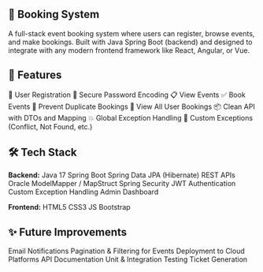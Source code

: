 📅 **Booking System**
-----------------------
A full-stack event booking system where users can register, browse events, and make bookings. Built with Java Spring Boot (backend) and designed to integrate with any modern frontend framework like React, Angular, or Vue.

🚀 **Features**
-----------------------
👥 User Registration
🔐 Secure Password Encoding
📋 View Events
✅ Book Events
🚫 Prevent Duplicate Bookings
🧾 View All User Bookings
📦 Clean API with DTOs and Mapping
💥 Global Exception Handling
🧩 Custom Exceptions (Conflict, Not Found, etc.)

🛠️ **Tech Stack**
-----------------------
**Backend:**
Java 17
Spring Boot
Spring Data JPA (Hibernate)
REST APIs
Oracle 
ModelMapper / MapStruct
Spring Security
JWT Authentication
Custom Exception Handling
Admin Dashboard

**Frontend:**
HTML5
CSS3
JS
Bootstrap

✨ **Future Improvements**
-----------------------
Email Notifications
Pagination & Filtering for Events
Deployment to Cloud Platforms
API Documentation
Unit & Integration Testing
Ticket Generation
